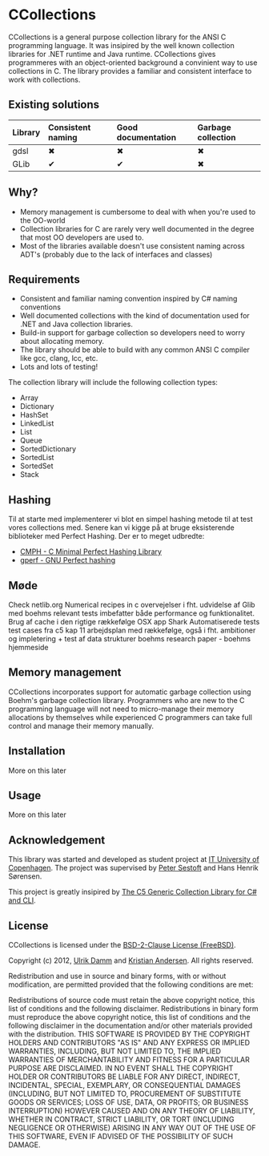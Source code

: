 # CCollections

CCollections is a general purpose collection library for the ANSI C programming language. It was insipired by the well known collection libraries for .NET runtime and Java runtime.
CCollections gives programmeres with an object-oriented background a convinient way to use collections in C.
The library provides a familiar and consistent interface to work with collections.

## Existing solutions

| Library | Consistent naming | Good documentation | Garbage collection |
| :------ | :---------------- | :----------------- | :----------------- |
| gdsl    | ✖                 | ✖                  | ✖                  |
| GLib    | ✔                 | ✔                  | ✖                  |



## Why?

* Memory management is cumbersome to deal with when you're used to the OO-world
* Collection libraries for C are rarely very well documented in the degree that most OO developers are used to.
* Most of the libraries available doesn't use consistent naming across ADT's (probably due to the lack of interfaces and classes)

## Requirements

* Consistent and familiar naming convention inspired by C# naming conventions
* Well documented collections with the kind of documentation used for .NET and Java collection libraries.
* Build-in support for garbage collection so developers need to worry about allocating memory.
* The library should be able to build with any common ANSI C compiler like gcc, clang, lcc, etc.
* Lots and lots of testing!

The collection library will include the following collection types:

* Array
* Dictionary
* HashSet
* LinkedList
* List
* Queue
* SortedDictionary
* SortedList
* SortedSet
* Stack

## Hashing

Til at starte med implementerer vi blot en simpel hashing metode til at test vores collections med. Senere kan vi
kigge på at bruge eksisterende biblioteker med Perfect Hashing. Der er to meget udbredte:

* [CMPH - C Minimal Perfect Hashing Library](http://cmph.sourceforge.net/)
* [gperf - GNU Perfect hashing](http://www.gnu.org/software/gperf/#TOCintroduction)

## Møde

Check netlib.org
Numerical recipes in c
overvejelser i fht. udvidelse af Glib med boehms relevant
tests imbefatter både performance og funktionalitet.
Brug af cache i den rigtige rækkefølge
OSX app Shark
Automatiserede tests
test cases fra c5 kap 11
arbejdsplan med rækkefølge, også i fht. ambitioner og impletering + test af data strukturer
boehms research paper - boehms hjemmeside

## Memory management

CCollections incorporates support for automatic garbage collection using Boehm's garbage collection library.
Programmers who are new to the C programming language will not need to micro-manage their memory allocations by themselves
while experienced C programmers can take full control and manage their memory manually.

## Installation

More on this later

## Usage

More on this later

## Acknowledgement

This library was started and developed as student project at [IT University of Copenhagen](http://itu.dk/).
The project was supervised by [Peter Sestoft](http://itu.dk/people/sestoft) and Hans Henrik Sørensen.

This project is greatly insipired by [The C5 Generic Collection Library for C# and CLI](http://www.itu.dk/research/c5/).

## License
CCollections is licensed under the [BSD-2-Clause License (FreeBSD)](http://opensource.org/licenses/BSD-2-Clause).

Copyright (c) 2012, [Ulrik Damm](http://github.com/ulrikdamm) and [Kristian Andersen](http://github.com/ksmandersen).
All rights reserved.

Redistribution and use in source and binary forms, with or without modification, are permitted provided that the following conditions are met:

Redistributions of source code must retain the above copyright notice, this list of conditions and the following disclaimer. Redistributions in binary form must reproduce the above copyright notice, this list of conditions and the following disclaimer in the documentation and/or other materials provided with the distribution. THIS SOFTWARE IS PROVIDED BY THE COPYRIGHT HOLDERS AND CONTRIBUTORS "AS IS" AND ANY EXPRESS OR IMPLIED WARRANTIES, INCLUDING, BUT NOT LIMITED TO, THE IMPLIED WARRANTIES OF MERCHANTABILITY AND FITNESS FOR A PARTICULAR PURPOSE ARE DISCLAIMED. IN NO EVENT SHALL THE COPYRIGHT HOLDER OR CONTRIBUTORS BE LIABLE FOR ANY DIRECT, INDIRECT, INCIDENTAL, SPECIAL, EXEMPLARY, OR CONSEQUENTIAL DAMAGES (INCLUDING, BUT NOT LIMITED TO, PROCUREMENT OF SUBSTITUTE GOODS OR SERVICES; LOSS OF USE, DATA, OR PROFITS; OR BUSINESS INTERRUPTION) HOWEVER CAUSED AND ON ANY THEORY OF LIABILITY, WHETHER IN CONTRACT, STRICT LIABILITY, OR TORT (INCLUDING NEGLIGENCE OR OTHERWISE) ARISING IN ANY WAY OUT OF THE USE OF THIS SOFTWARE, EVEN IF ADVISED OF THE POSSIBILITY OF SUCH DAMAGE.

